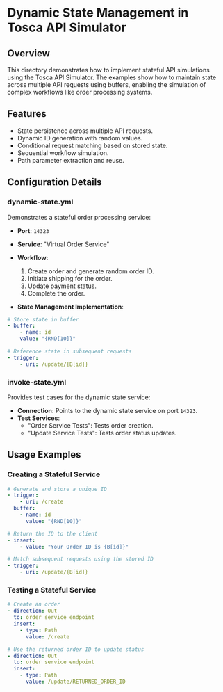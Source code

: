 # Dynamic State Management in Tosca API Simulator

## Overview

This directory demonstrates how to implement stateful API simulations using the Tosca API Simulator. The examples show how to maintain state across multiple API requests using buffers, enabling the simulation of complex workflows like order processing systems.

## Features

- State persistence across multiple API requests.
- Dynamic ID generation with random values.
- Conditional request matching based on stored state.
- Sequential workflow simulation.
- Path parameter extraction and reuse.

## Configuration Details

### dynamic-state.yml

Demonstrates a stateful order processing service:

- **Port**: `14323`
- **Service**: "Virtual Order Service"
- **Workflow**:
  1. Create order and generate random order ID.
  2. Initiate shipping for the order.
  3. Update payment status.
  4. Complete the order.

- **State Management Implementation**:

```yaml
# Store state in buffer
- buffer:
    - name: id
    value: "{RND[10]}"

# Reference state in subsequent requests
- trigger:
    - uri: /update/{B[id]}
```

### invoke-state.yml

Provides test cases for the dynamic state service:

- **Connection**: Points to the dynamic state service on port `14323`.
- **Test Services**:
  - "Order Service Tests": Tests order creation.
  - "Update Service Tests": Tests order status updates.

## Usage Examples

### Creating a Stateful Service

```yaml
# Generate and store a unique ID
- trigger:
    - uri: /create
  buffer:
    - name: id
      value: "{RND[10]}"

# Return the ID to the client
- insert:
    - value: "Your Order ID is {B[id]}"

# Match subsequent requests using the stored ID
- trigger:
    - uri: /update/{B[id]}
```

### Testing a Stateful Service

```yaml
# Create an order
- direction: Out
  to: order service endpoint
  insert:
    - type: Path
      value: /create

# Use the returned order ID to update status
- direction: Out
  to: order service endpoint
  insert:
    - type: Path
      value: /update/RETURNED_ORDER_ID
```
